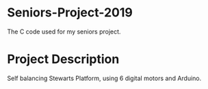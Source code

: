 # Seniors-Project-2019
The C code used for my seniors project.

# Project Description
Self balancing Stewarts Platform, using 6 digital motors and Arduino.
